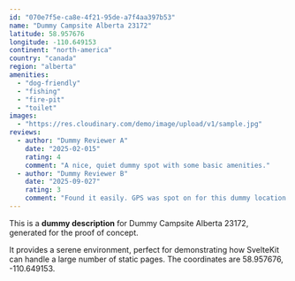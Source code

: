 ```yaml
---
id: "070e7f5e-ca8e-4f21-95de-a7f4aa397b53"
name: "Dummy Campsite Alberta 23172"
latitude: 58.957676
longitude: -110.649153
continent: "north-america"
country: "canada"
region: "alberta"
amenities:
  - "dog-friendly"
  - "fishing"
  - "fire-pit"
  - "toilet"
images:
  - "https://res.cloudinary.com/demo/image/upload/v1/sample.jpg"
reviews:
  - author: "Dummy Reviewer A"
    date: "2025-02-015"
    rating: 4
    comment: "A nice, quiet dummy spot with some basic amenities."
  - author: "Dummy Reviewer B"
    date: "2025-09-027"
    rating: 3
    comment: "Found it easily. GPS was spot on for this dummy location."
---
```


This is a **dummy description** for Dummy Campsite Alberta 23172, generated for the proof of concept.

It provides a serene environment, perfect for demonstrating how SvelteKit can handle a large number of static pages. The coordinates are 58.957676, -110.649153.
